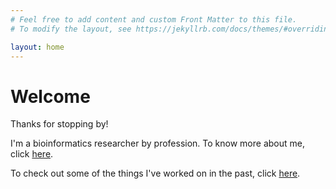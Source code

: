 ```yaml
---
# Feel free to add content and custom Front Matter to this file.
# To modify the layout, see https://jekyllrb.com/docs/themes/#overriding-theme-defaults

layout: home
---
```

# Welcome
Thanks for stopping by!

I'm a bioinformatics researcher by profession. To know more about me, click
[here](about).

To check out some of the things I've worked on in the past, click
[here](projects).
